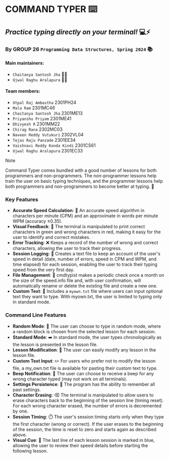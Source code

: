 # COMMAND TYPER ⌨️

## _Practice typing directly on your terminal!_ 💻⚡

### By GROUP 26 `Programming Data Structures, Spring 2024` 📚

#### Main maintainers: 
- `Chaitanya Santosh Jha` 👨‍💻
- `Ujwal Raghu Aralapura` 👨‍💻

#### Team members:

- `Utpal Raj Ambastha` 2301PH24
- `Mala Ram` 2301MC46 
- `Chaitanya Santosh Jha` 2301ME13 
- `Priyanshu Priyam` 2301ME41
- `Dhivyesh R` 2301MM22 
- `Chirag Rana` 2302MC03 
- `Naveen Reddy Vutukuri` 2302VL04 
- `Tejas Raju Panzade` 2301EE34 
- `Vaishnavi Reddy Konda Kindi` 2301CS61 
- `Ujwal Raghu Aralapura` 2301EC33 

> [!NOTE]
> Command Typer comes bundled with a good number of lessons for both programmers and non-programmers. The non-programmer lessons help train the user on basic typing techniques, and the programmer lessons help both programmers and non-programmers to become better at typing. 🎯

### Key Features

- **Accurate Speed Calculation**: 🚀 An accurate speed algorithm in characters per minute (CPM) and an approximate in words per minute WPM (accuracy ±0.35).
- **Visual Feedback**: 🎨 The terminal is manipulated to print correct characters in green and wrong characters in red, making it easy for the user to identify and correct mistakes.
- **Error Tracking**: ❌ Keeps a record of the number of wrong and correct characters, allowing the user to track their progress.
- **Session Logging**: 📝 Creates a text file to keep an account of the user's speed in detail (date, number of errors, speed in CPM and WPM, and time elapsed) for each session, enabling the user to track their typing speed from the very first day.
- **File Management**: 📂 cmdtypist makes a periodic check once a month on the size of the speed.info file and, with user confirmation, will automatically rename or delete the existing file and create a new one.
- **Custom Text**: 📄 Includes a `myown.txt` file where users can input optional text they want to type. With myown.txt, the user is limited to typing only in standard mode.

### Command Line Features

- **Random Mode**: 🔀 The user can choose to type in random mode, where a random block is chosen from the selected lesson for each session.
- **Standard Mode**: ➡️ In standard mode, the user types chronologically as the lesson is presented in the lesson file.
- **Lesson Modification**: 📝 The user can easily modify any lesson in the lesson file.
- **Custom Text Input**: ✏️ For users who prefer not to modify the lesson file, a my_own.txt file is available for pasting their custom text to type.
- **Beep Notification**: 🔔 The user can choose to receive a beep for any wrong character typed (may not work on all terminals).
- **Settings Persistence**: 🔄 The program has the ability to remember all past settings.
- **Character Erasing**: ⌫ The terminal is manipulated to allow users to erase characters back to the beginning of the session line (timing reset). For each wrong character erased, the number of errors is decremented by one.
- **Session Timing**: ⏱️ The user's session timing starts only when they type the first character (wrong or correct). If the user erases to the beginning of the session, the time is reset to zero and starts again as described above.
- **Visual Cue**: 🔵 The last line of each lesson session is marked in blue, allowing the user to review their speed details before starting the following lesson.
